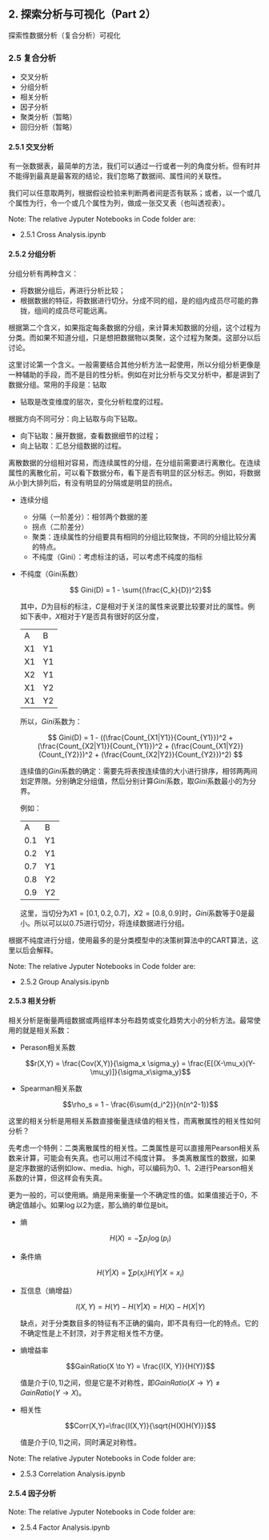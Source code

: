 ## 2. 探索分析与可视化（Part 2）

探索性数据分析（复合分析）可视化

### 2.5 复合分析
- 交叉分析
- 分组分析
- 相关分析
- 因子分析
- 聚类分析（暂略）
- 回归分析（暂略）

#### 2.5.1 交叉分析
有一张数据表，最简单的方法，我们可以通过一行或者一列的角度分析。但有时并不能得到最真是最客观的结论，我们忽略了数据间、属性间的关联性。

我们可以任意取两列，根据假设检验来判断两者间是否有联系；或者，以一个或几个属性为行，令一个或几个属性为列，做成一张交叉表（也叫透视表）。

Note:
The relative Jyputer Notebooks in Code folder are:
- 2.5.1 Cross Analysis.ipynb

#### 2.5.2 分组分析
分组分析有两种含义：
- 将数据分组后，再进行分析比较；
- 根据数据的特征，将数据进行切分。分成不同的组，是的组内成员尽可能的靠拢，组间的成员尽可能远离。

根据第二个含义，如果指定每条数据的分组，来计算未知数据的分组，这个过程为分类。而如果不知道分组，只是想把数据物以类聚，这个过程为聚类。这部分以后讨论。

这里讨论第一个含义。一般需要结合其他分析方法一起使用，所以分组分析更像是一种辅助的手段，而不是目的性分析。例如在对比分析与交叉分析中，都是讲到了数据分组。常用的手段是：钻取
- 钻取是改变维度的层次，变化分析粒度的过程。

根据方向不同可分：向上钻取与向下钻取。
- 向下钻取：展开数据，查看数据细节的过程；
- 向上钻取：汇总分组数据的过程。

离散数据的分组相对容易，而连续属性的分组，在分组前需要进行离散化。在连续属性的离散化前，可以看下数据分布，看下是否有明显的区分标志。例如，将数据从小到大排列后，有没有明显的分隔或是明显的拐点。
- 连续分组
    - 分隔（一阶差分）：相邻两个数据的差
    - 拐点（二阶差分）
    - 聚类：连续属性的分组要具有相同的分组比较聚拢，不同的分组比较分离的特点。
    - 不纯度（Gini）：考虑标注的话，可以考虑不纯度的指标

- 不纯度（Gini系数）

    $$ Gini(D) = 1 - \sum{(\frac{C_k}{D})^2}$$

    其中，$D$为目标的标注，$C$是相对于关注的属性来说要比较要对比的属性。例如下表中，$X$相对于$Y$是否具有很好的区分度，

    <table>
        <tr>
            <td>A</td>
            <td>B</td>
        </tr>
        <tr>
            <td>X1</td>
            <td>Y1</td>
        </tr>
        <tr>
            <td>X1</td>
            <td>Y1</td>
        </tr>
        <tr>
            <td>X2</td>
            <td>Y1</td>
        </tr>
        <tr>
            <td>X1</td>
            <td>Y2</td>
        </tr>
        <tr>
            <td>X1</td>
            <td>Y2</td>
        </tr>
    </table>

    所以，$Gini$系数为：

    $$
    Gini(D) = 1 - ((\frac{Count_{X1|Y1}}{Count_{Y1}})^2 + (\frac{Count_{X2|Y1}}{Count_{Y1}})^2 + (\frac{Count_{X1|Y2}}{Count_{Y2}})^2 + (\frac{Count_{X2|Y2}}{Count_{Y2}})^2)
    $$

    连续值的$Gini$系数的确定：需要先将表按连续值的大小进行排序，相邻两两间划定界限。分别确定分组值，然后分别计算$Gini$系数，取$Gini$系数最小的为分界。

    例如：

    <table>
        <tr>
            <td>A</td>
            <td>B</td>
        </tr>
        <tr>
            <td>0.1</td>
            <td>Y1</td>
        </tr>
        <tr>
            <td>0.2</td>
            <td>Y1</td>
        </tr>
        <tr>
            <td>0.7</td>
            <td>Y1</td>
        </tr>
        <tr>
            <td>0.8</td>
            <td>Y2</td>
        </tr>
        <tr>
            <td>0.9</td>
            <td>Y2</td>
        </tr>
    </table>

    这里，当切分为$X1 = [0.1, 0.2, 0.7]$，$X2 = [0.8, 0.9]$时，$Gini$系数等于0是最小。所以可以以$0.75$进行切分，将连续数据进行分组。

根据不纯度进行分组，使用最多的是分类模型中的决策树算法中的CART算法，这里以后会解释。

Note:
The relative Jyputer Notebooks in Code folder are:
- 2.5.2 Group Analysis.ipynb

#### 2.5.3 相关分析

相关分析是衡量两组数据或两组样本分布趋势或变化趋势大小的分析方法。最常使用的就是相关系数：

- Perason相关系数

    $$r(X,Y) = \frac{Cov(X,Y)}{\sigma_x \sigma_y} = \frac{E[(X-\mu_x)(Y-\mu_y)]}{\sigma_x\sigma_y}$$

- Spearman相关系数

    $$\rho_s = 1 - \frac{6\sum{d_i^2}}{n(n^2-1)}$$

这里的相关分析是用相关系数直接衡量连续值的相关性，而离散属性的相关性如何分析？

先考虑一个特例：二类离散属性的相关性。二类属性是可以直接用Pearson相关系数来计算，可能会有失真。也可以用过不纯度计算。
多类离散属性的数据，如果是定序数据的话例如low、media、high，可以编码为0、1、2进行Pearson相关系数的计算，但这样会有失真。

更为一般的，可以使用熵。熵是用来衡量一个不确定性的值。如果值接近于0，不确定值越小。如果$\log$以2为底，那么熵的单位是bit。
- 熵

    $$H(X)=-\sum{p_i \log(p_i)}$$
- 条件熵

    $$H(Y|X)=\sum{p(x_i)H(Y|X=x_i)}$$
- 互信息（熵增益）

    $$I(X,Y)=H(Y)-H(Y|X)=H(X)-H(X|Y)$$

    缺点，对于分类数目多的特征有不正确的偏向，即不具有归一化的特点。它的不确定性是上不封顶，对于界定相关性不方便。
- 熵增益率

    $$GainRatio(X \to Y) = \frac{I(X, Y)}{H(Y)}$$

    值是介于$(0,1)$之间，但是它是不对称性，即$GainRatio(X \to Y) \neq GainRatio(Y \to X)$。
- 相关性

    $$Corr(X,Y)=\frac{I(X,Y)}{\sqrt{H(X)H(Y)}}$$

    值是介于$(0,1)$之间，同时满足对称性。

Note:
The relative Jyputer Notebooks in Code folder are:
- 2.5.3 Correlation Analysis.ipynb

#### 2.5.4 因子分析

Note:
The relative Jyputer Notebooks in Code folder are:
- 2.5.4 Factor Analysis.ipynb
